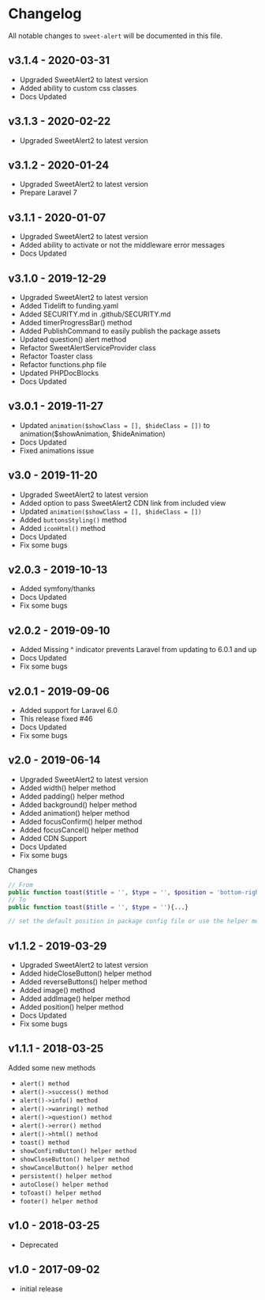 # Changelog

All notable changes to `sweet-alert` will be documented in this file.

## v3.1.4 - 2020-03-31
- Upgraded SweetAlert2 to latest version
- Added ability to custom css classes
- Docs Updated

## v3.1.3 - 2020-02-22
- Upgraded SweetAlert2 to latest version

## v3.1.2 - 2020-01-24
- Upgraded SweetAlert2 to latest version
- Prepare Laravel 7

## v3.1.1 - 2020-01-07
- Upgraded SweetAlert2 to latest version
- Added ability to activate or not the middleware error messages
- Docs Updated

## v3.1.0 - 2019-12-29
- Upgraded SweetAlert2 to latest version
- Added Tidelift to funding.yaml
- Added SECURITY.md in .github/SECURITY.md
- Added timerProgressBar() method
- Added PublishCommand to easily publish the package assets
- Updated question() alert method
- Refactor SweetAlertServiceProvider class
- Refactor Toaster class
- Refactor functions.php file
- Updated PHPDocBlocks
- Docs Updated

## v3.0.1 - 2019-11-27
- Updated `animation($showClass = [], $hideClass = [])` to animation($showAnimation, $hideAnimation)
- Docs Updated
- Fixed animations issue

## v3.0 - 2019-11-20
- Upgraded SweetAlert2 to latest version
- Added option to pass SweetAlert2 CDN link from included view
- Updated `animation($showClass = [], $hideClass = [])`
- Added `buttonsStyling()` method
- Added `iconHtml()` method
- Docs Updated
- Fix some bugs

## v2.0.3 - 2019-10-13
- Added symfony/thanks
- Docs Updated
- Fix some bugs

## v2.0.2 - 2019-09-10
- Added Missing ^ indicator prevents Laravel from updating to 6.0.1 and up
- Docs Updated
- Fix some bugs

## v2.0.1 - 2019-09-06
- Added support for Laravel 6.0
- This release fixed #46
- Docs Updated
- Fix some bugs

## v2.0 - 2019-06-14
- Upgraded SweetAlert2 to latest version
- Added width() helper method
- Added padding() helper method
- Added background() helper method
- Added animation() helper method
- Added focusConfirm() helper method
- Added focusCancel() helper method
- Added CDN Support
- Docs Updated
- Fix some bugs

Changes
```php
// From
public function toast($title = '', $type = '', $position = 'bottom-right'){...}
// To
public function toast($title = '', $type = ''){...}

// set the default position in package config file or use the helper method position()
```

## v1.1.2 - 2019-03-29
- Upgraded SweetAlert2 to latest version
- Added hideCloseButton() helper method
- Added reverseButtons() helper method
- Added image() method
- Added addImage() helper method
- Added position() helper method
- Docs Updated
- Fix some bugs

## v1.1.1 - 2018-03-25
Added some new methods
- `alert() method`
- `alert()->success() method`
- `alert()->info() method`
- `alert()->wanring() method`
- `alert()->question() method`
- `alert()->error() method`
- `alert()->html() method`
- `toast() method`
- `showConfirmButton() helper method`
- `showCloseButton() helper method`
- `showCancelButton() helper method`
- `persistent() helper method`
- `autoClose() helper method`
- `toToast() helper method`
- `footer() helper method`

## v1.0 - 2018-03-25
- Deprecated

## v1.0 - 2017-09-02
- initial release
